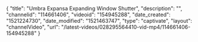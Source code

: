 {
    "title": "Umbra Expansa Expanding Window Shutter",
    "description": "",
    "channelid": "114661406",
    "videoid": "154945288",
    "date_created": "1521224730",
    "date_modified": "1521463747",
    "type": "captivate",
    "layout": "channelVideo",
    "url": "\/latest-videos\/028295564410-vid-mp4\/114661406-154945288"
}